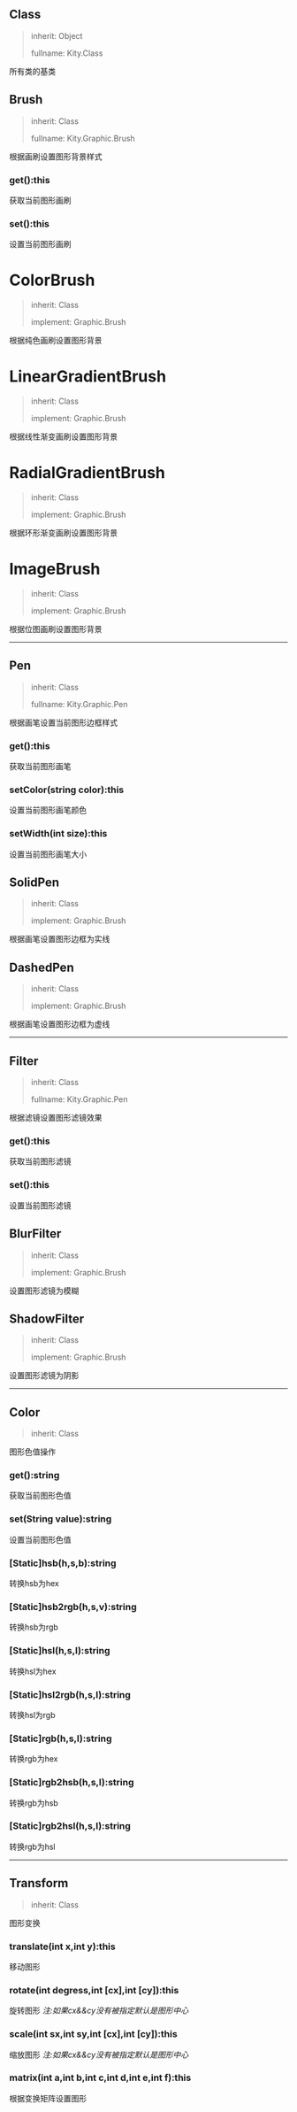 ## Class ##
> inherit: Object
>
> fullname: Kity.Class

所有类的基类

## Brush ##

> inherit: Class
>
> fullname: Kity.Graphic.Brush

根据画刷设置图形背景样式

### get():this ###
获取当前图形画刷

### set():this ###
设置当前图形画刷

# ColorBrush #
> inherit: Class
>
> implement: Graphic.Brush

根据纯色画刷设置图形背景

# LinearGradientBrush #
> inherit: Class
>
> implement: Graphic.Brush

根据线性渐变画刷设置图形背景

# RadialGradientBrush #
> inherit: Class
>
> implement: Graphic.Brush

根据环形渐变画刷设置图形背景

# ImageBrush #
> inherit: Class
>
> implement: Graphic.Brush

根据位图画刷设置图形背景

---

## Pen ##

> inherit: Class
>
> fullname: Kity.Graphic.Pen

根据画笔设置当前图形边框样式

### get():this ###
获取当前图形画笔

### setColor(string color):this ###
设置当前图形画笔颜色

### setWidth(int size):this ###
设置当前图形画笔大小

## SolidPen ##
> inherit: Class
>
> implement: Graphic.Brush

根据画笔设置图形边框为实线

## DashedPen ##
> inherit: Class
>
> implement: Graphic.Brush

根据画笔设置图形边框为虚线

---

## Filter ##
> inherit: Class
>
> fullname: Kity.Graphic.Pen

根据滤镜设置图形滤镜效果

### get():this ###
获取当前图形滤镜

### set():this ###
设置当前图形滤镜

## BlurFilter ##
> inherit: Class
>
> implement: Graphic.Brush

设置图形滤镜为模糊

## ShadowFilter ##
> inherit: Class
>
> implement: Graphic.Brush

设置图形滤镜为阴影

---

## Color ##
> inherit: Class

图形色值操作

### get():string ###
获取当前图形色值

### set(String value):string ###
设置当前图形色值

### [Static]hsb(h,s,b):string ###
转换hsb为hex

### [Static]hsb2rgb(h,s,v):string ###
转换hsb为rgb

### [Static]hsl(h,s,l):string ###
转换hsl为hex

### [Static]hsl2rgb(h,s,l):string ###
转换hsl为rgb

### [Static]rgb(h,s,l):string ###
转换rgb为hex

### [Static]rgb2hsb(h,s,l):string ###
转换rgb为hsb

### [Static]rgb2hsl(h,s,l):string ###
转换rgb为hsl

---

## Transform ##
> inherit: Class

图形变换

### translate(int x,int y):this ###
移动图形

### rotate(int degress,int [cx],int [cy]):this ###
旋转图形
_注:如果cx&&cy没有被指定默认是图形中心_

### scale(int sx,int sy,int [cx],int [cy]):this ###
缩放图形
_注:如果cx&&cy没有被指定默认是图形中心_

### matrix(int a,int b,int c,int d,int e,int f):this ###
根据变换矩阵设置图形

